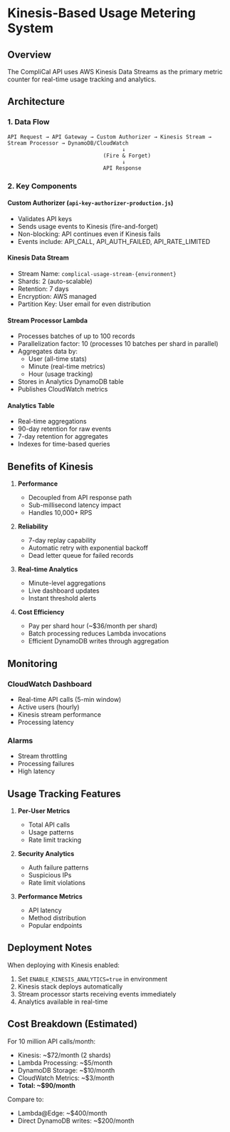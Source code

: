 # Kinesis-Based Usage Metering System

## Overview
The CompliCal API uses AWS Kinesis Data Streams as the primary metric counter for real-time usage tracking and analytics.

## Architecture

### 1. Data Flow
```
API Request → API Gateway → Custom Authorizer → Kinesis Stream → Stream Processor → DynamoDB/CloudWatch
                                    ↓
                              (Fire & Forget)
                                    ↓
                              API Response
```

### 2. Key Components

#### Custom Authorizer (`api-key-authorizer-production.js`)
- Validates API keys
- Sends usage events to Kinesis (fire-and-forget)
- Non-blocking: API continues even if Kinesis fails
- Events include: API_CALL, API_AUTH_FAILED, API_RATE_LIMITED

#### Kinesis Data Stream
- Stream Name: `complical-usage-stream-{environment}`
- Shards: 2 (auto-scalable)
- Retention: 7 days
- Encryption: AWS managed
- Partition Key: User email for even distribution

#### Stream Processor Lambda
- Processes batches of up to 100 records
- Parallelization factor: 10 (processes 10 batches per shard in parallel)
- Aggregates data by:
  - User (all-time stats)
  - Minute (real-time metrics)
  - Hour (usage tracking)
- Stores in Analytics DynamoDB table
- Publishes CloudWatch metrics

#### Analytics Table
- Real-time aggregations
- 90-day retention for raw events
- 7-day retention for aggregates
- Indexes for time-based queries

## Benefits of Kinesis

1. **Performance**
   - Decoupled from API response path
   - Sub-millisecond latency impact
   - Handles 10,000+ RPS

2. **Reliability**
   - 7-day replay capability
   - Automatic retry with exponential backoff
   - Dead letter queue for failed records

3. **Real-time Analytics**
   - Minute-level aggregations
   - Live dashboard updates
   - Instant threshold alerts

4. **Cost Efficiency**
   - Pay per shard hour (~$36/month per shard)
   - Batch processing reduces Lambda invocations
   - Efficient DynamoDB writes through aggregation

## Monitoring

### CloudWatch Dashboard
- Real-time API calls (5-min window)
- Active users (hourly)
- Kinesis stream performance
- Processing latency

### Alarms
- Stream throttling
- Processing failures
- High latency

## Usage Tracking Features

1. **Per-User Metrics**
   - Total API calls
   - Usage patterns
   - Rate limit tracking

2. **Security Analytics**
   - Auth failure patterns
   - Suspicious IPs
   - Rate limit violations

3. **Performance Metrics**
   - API latency
   - Method distribution
   - Popular endpoints

## Deployment Notes

When deploying with Kinesis enabled:
1. Set `ENABLE_KINESIS_ANALYTICS=true` in environment
2. Kinesis stack deploys automatically
3. Stream processor starts receiving events immediately
4. Analytics available in real-time

## Cost Breakdown (Estimated)

For 10 million API calls/month:
- Kinesis: ~$72/month (2 shards)
- Lambda Processing: ~$5/month
- DynamoDB Storage: ~$10/month
- CloudWatch Metrics: ~$3/month
- **Total: ~$90/month**

Compare to:
- Lambda@Edge: ~$400/month
- Direct DynamoDB writes: ~$200/month